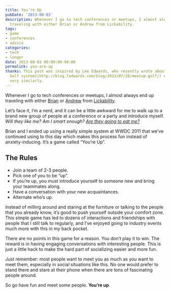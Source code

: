 ```yaml
---
title: You’re Up
pubDate: '2013-08-03'
description: Whenever I go to tech conferences or meetups, I almost always end up
  traveling with either Brian or Andrew from Lickability.
tags:
- game
- conferences
- advice
categories:
- tech
- longer
date: 2013-08-03 00:00:00-04:00
permalink: you-are-up
thanks: This post was inspired by Lee Edwards, who recently wrote about his [Meetup
  Golf system](http://blog.ledwards.com/blog/2013/07/28/meetup-golf/) which works
  very similarly.
---
```


Whenever I go to tech conferences or meetups, I almost always end up traveling with either [Brian](http://briancapps.org) or [Andrew](http://twitter.com/twig777) from [Lickability](http://lickability.com).

Let’s face it, I’m a nerd, and it can be a little awkward for me to walk up to a brand new group of people at a conference or a party and introduce myself. *Will they like me? Am I smart enough? [Are they going to eat me?](https://vimeo.com/21730173)*

Brian and I ended up using a really simple system at WWDC 2011 that we’ve continued using to this day which makes this process fun instead of anxiety-inducing. It’s a game called “You’re Up”.

## The Rules

* Join a team of 2-3 people.
* Pick one of you to be “up”.
* If you’re up, you must introduce yourself to someone new and bring your teammates along.
* Have a conversation with your new acquaintances.
* Alternate who’s up.

Instead of milling around and staring at the furniture or talking to the people that you already know, it’s good to push yourself outside your comfort zone. This simple game has led to dozens of interactions and friendships with people that I still talk to regularly, and I’ve enjoyed going to industry events much more with this in my back pocket.

There are no points in this game for a reason. You don’t play it to win. The reward is in having engaging conversations with interesting people. This is just a little hack to make the hard part of socializing easier and more fun.

Just remember: most people want to meet you as much as you want to meet them, especially in social situations like this. No one would prefer to stand there and stare at their phone when there are tons of fascinating people around.

So go have fun and meet some people. **You’re up**.
